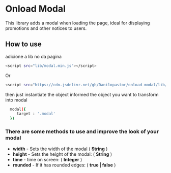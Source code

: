 # Onload Modal

This library adds a modal when loading the page, ideal for displaying promotions and other notices to users.

 ## How to use

  adicione a lib no <read></read> da pagina
  ```sh
  <script src="lib/modal.min.js"></script>
  ```
  Or

  ```sh
  <script src="https://cdn.jsdelivr.net/gh/Danilopastor/onload-modal/lib/dist/modal.1.0.min.js"></script>
  ```
  
  then just instantiate the object informed the object you want to transform into modal
 ```sh
   modal({
      target : '.modal'
   })
 ```

  ### There are some methods to use and improve the look of your modal

* **width** - Sets the width of the modal ( __String__ )
* **height** - Sets the height of the modal: ( __String__ )
* **time** - time on screen: ( __Integer__ )
* **rounded** - If it has rounded edges: ( __true | false__ )